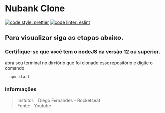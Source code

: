 # Nubank Clone

[![code style: prettier](https://img.shields.io/badge/code_style-prettier-ff69b4.svg?style=flat-square)](https://github.com/prettier/prettier)
[![code linter: eslint](https://img.shields.io/badge/code%20linter-eslint-orange.svg?style=flat-square)](https://github.com/eslint/eslint)

## Para visualizar siga as etapas abaixo.
### Certifique-se que você tem o nodeJS na versão 12 ou superior.

abra seu terminal no diretório que foi clonado esse repositório e digite o comando
```cmd
  npm start
```
### Informações
> Instutor: &nbsp; Diego Fernandes - Rocketseat   
> Fonte: &nbsp; Youtube